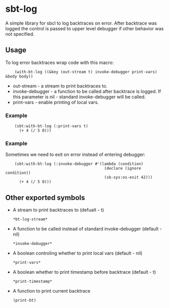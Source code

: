 sbt-log
=======

A simple library for sbcl to log backtraces on error.
After backtrace was logged the control is passed to upper level debugger if other behavior was not specified.

Usage
-----

To log error backtraces wrap code with this macro:

        (with-bt-log ((&key (out-stream t) invoke-debugger print-vars) &body body))

* out-stream - a stream to print backtraces to.
* invoke-debugger - a function to be called after backtrace is logged. If this parameter is nil - standard invoke-debugger will be called.
* print-vars - enable printing of local vars.

### Example

        (sbt:with-bt-log (:print-vars t)
          (+ 4 (/ 5 0)))

### Example

Sometimes we need to exit on error instead of entering debugger:

        (sbt:with-bt-log (:invoke-debugger #'(lambda (condition) 
                                               (declare (ignore condition))
                                               (sb-sys:os-exit 42))) 
          (+ 4 (/ 5 0)))

Other exported symbols
----------------------

*  A stream to print backtraces to (defualt - t)

       *bt-log-stream*

*  A function to be called instead of standard invoke-debugger (default - nil)

       *invoke-debugger*

*  A boolean controling whether to print local vars (default - nil)

       *print-vars*

*  A boolean whether to print timestamp before backtrace (default - t)

       *print-timestamp*


*  A function to print current backtrace

       (print-bt)
